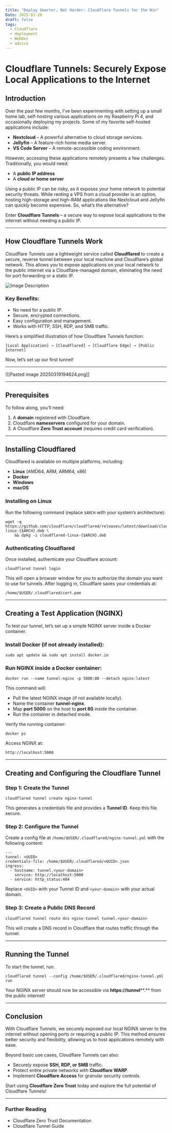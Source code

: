 ```yaml
---
title: "Deploy Smarter, Not Harder: Cloudflare Tunnels for the Win"
Date: 2025-01-20
draft: false
tags:
  - Cloudflare
  - deployment
  - WebDev
  - advice
---
```

# **Cloudflare Tunnels: Securely Expose Local Applications to the Internet**

## **Introduction**

Over the past few months, I’ve been experimenting with setting up a small home lab, self-hosting various applications on my Raspberry Pi 4, and occasionally deploying my projects. Some of my favorite self-hosted applications include:

- **Nextcloud** – A powerful alternative to cloud storage services.
- **Jellyfin** – A feature-rich home media server.
- **VS Code Server** – A remote-accessible coding environment.

However, accessing these applications remotely presents a few challenges. Traditionally, you would need:

- A **public IP address**
- A **cloud or home server**

Using a public IP can be risky, as it exposes your home network to potential security threats. While renting a VPS from a cloud provider is an option, hosting high-storage and high-RAM applications like Nextcloud and Jellyfin can quickly become expensive. So, what’s the alternative?

Enter **Cloudflare Tunnels** – a secure way to expose local applications to the internet without needing a public IP.

---

## **How Cloudflare Tunnels Work**

Cloudflare Tunnels use a lightweight service called **Cloudflared** to create a secure, reverse tunnel between your local machine and Cloudflare’s global network. This allows you to expose applications on your local network to the public internet via a Cloudflare-managed domain, eliminating the need for port forwarding or a static IP.

![Image Description](/images/0_X5p_GBelf4dnPcir.webp)
### **Key Benefits:**

- No need for a public IP.
- Secure, encrypted connections.
- Easy configuration and management.
- Works with HTTP, SSH, RDP, and SMB traffic.

Here’s a simplified illustration of how Cloudflare Tunnels function:

```
[Local Application] → [Cloudflared] → [Cloudflare Edge] → [Public Internet]
```

Now, let’s set up our first tunnel!

---
![[Pasted image 20250319194624.png]]

---
## **Prerequisites**

To follow along, you’ll need:

1. A **domain** registered with Cloudflare.
2. Cloudflare **nameservers** configured for your domain.
3. A Cloudflare **Zero Trust account** (requires credit card verification).  

---

## **Installing Cloudflared**

Cloudflared is available on multiple platforms, including:

- **Linux** (AMD64, ARM, ARM64, x86)
- **Docker**
- **Windows**
- **macOS**


### **Installing on Linux**

Run the following command (replace `$ARCH` with your system’s architecture):

```
wget -q https://github.com/cloudflare/cloudflared/releases/latest/download/cloudflared-linux-{$ARCH}.deb \
    && dpkg -i cloudflared-linux-{$ARCH}.deb
```

### **Authenticating Cloudflared**

Once installed, authenticate your Cloudflare account:

```
cloudflared tunnel login
```

This will open a browser window for you to authorize the domain you want to use for tunnels. After logging in, Cloudflare saves your credentials at:

```
/home/$USER/.cloudflared/cert.pem
```

---

## **Creating a Test Application (NGINX)**

To test our tunnel, let’s set up a simple NGINX server inside a Docker container.

### **Install Docker (if not already installed):**

```
sudo apt update && sudo apt install docker.io
```

### **Run NGINX inside a Docker container:**

```
docker run --name tunnel-nginx -p 5000:80 --detach nginx:latest
```

This command will:

- Pull the latest NGINX image (if not available locally).
- Name the container **tunnel-nginx**.
- Map **port 5000** on the host to **port 80** inside the container.
- Run the container in detached mode.

Verify the running container:

```
docker ps
```

Access NGINX at:

```
http://localhost:5000
```

---

## **Creating and Configuring the Cloudflare Tunnel**

### **Step 1: Create the Tunnel**

```
cloudflared tunnel create nginx-tunnel
```

This generates a credentials file and provides a **Tunnel ID**. Keep this file secure.

### **Step 2: Configure the Tunnel**

Create a config file at `/home/$USER/.cloudflared/nginx-tunnel.yml` with the following content:

```
---
tunnel: <UUID>
credentials-file: /home/$USER/.cloudflared/<UUID>.json
ingress:
  - hostname: tunnel.<your-domain>
    service: http://localhost:5000
  - service: http_status:404
```

Replace `<UUID>` with your Tunnel ID and `<your-domain>` with your actual domain.

### **Step 3: Create a Public DNS Record**

```
cloudflared tunnel route dns nginx-tunnel tunnel.<your-domain>
```

This will create a DNS record in Cloudflare that routes traffic through the tunnel.

---

## **Running the Tunnel**

To start the tunnel, run:

```
cloudflared tunnel --config /home/$USER/.cloudflared/nginx-tunnel.yml run
```

Your NGINX server should now be accessible via **https://tunnel****.** from the public internet!

---

## **Conclusion**

With Cloudflare Tunnels, we securely exposed our local NGINX server to the internet without opening ports or requiring a public IP. This method ensures better security and flexibility, allowing us to host applications remotely with ease.

Beyond basic use cases, Cloudflare Tunnels can also:

- Securely expose **SSH, RDP, or SMB** traffic.
- Protect entire private networks with **Cloudflare WARP**.
- Implement **Cloudflare Access** for granular security controls.

Start using **Cloudflare Zero Trust** today and explore the full potential of Cloudflare Tunnels!

---

### **Further Reading**

- Cloudflare Zero Trust Documentation
- Cloudflare Tunnel Guide
